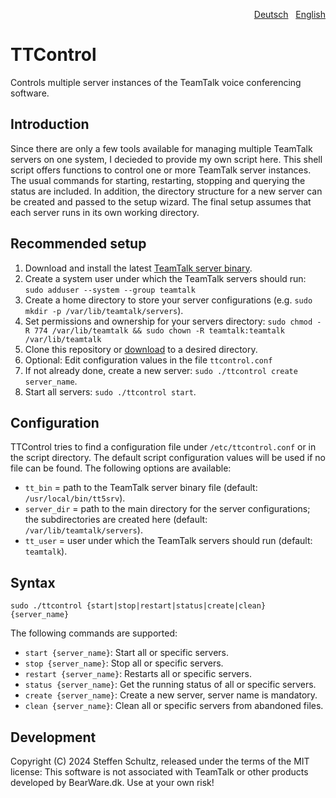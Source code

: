 <p align="right"><a href="README-de.md">Deutsch</a> &nbsp; <a href="README.md">English</a></p>

# TTControl
Controls multiple server instances of the TeamTalk voice conferencing software.

## Introduction

Since there are only a few tools available for managing multiple TeamTalk servers on one system, I decieded to provide my own script here. This shell script offers functions to control one or more TeamTalk server instances. The usual commands for starting, restarting, stopping and querying the status are included. In addition, the directory structure for a new server can be created and passed to the setup wizard. The final setup assumes that each server runs in its own working directory. 

## Recommended setup

1. Download and install the latest [TeamTalk server binary](https://bearware.dk). 
2. Create a system user under which the TeamTalk servers should run: `sudo adduser --system --group teamtalk`
3. Create a home directory to store your server configurations (e.g. `sudo mkdir -p /var/lib/teamtalk/servers`). 
4. Set permissions and ownership for your servers directory: `sudo chmod -R 774 /var/lib/teamtalk && sudo chown -R teamtalk:teamtalk /var/lib/teamtalk`
5. Clone this repository or [download](https://github.com/schulle4u/ttcontrol/archive/refs/heads/main.zip) to a desired directory.
6. Optional: Edit configuration values in the file `ttcontrol.conf`
7. If not already done, create a new server: `sudo ./ttcontrol create server_name`.
8. Start all servers: `sudo ./ttcontrol start`.

## Configuration

TTControl tries to find a configuration file under `/etc/ttcontrol.conf` or in the script directory. The default script configuration values will be used if no file can be found. The following options are available: 

* `tt_bin` = path to the TeamTalk server binary file (default: `/usr/local/bin/tt5srv`).
* `server_dir` = path to the main directory for the server configurations; the subdirectories are created here (default: `/var/lib/teamtalk/servers`).
* `tt_user` = user under which the TeamTalk servers should run (default: `teamtalk`).

## Syntax
`sudo ./ttcontrol {start|stop|restart|status|create|clean} {server_name}`

The following commands are supported: 

* `start {server_name}`: Start all or specific servers.
* `stop {server_name}`: Stop all or specific servers.
* `restart {server_name}`: Restarts all or specific servers.
* `status {server_name}`: Get the running status of all or specific servers.
* `create {server_name}`: Create a new server, server name is mandatory.
* `clean {server_name}`: Clean all or specific servers from abandoned files.

## Development
Copyright (C) 2024 Steffen Schultz, released under the terms of the MIT license: This software is not associated with TeamTalk or other products developed by BearWare.dk. Use at your own risk!